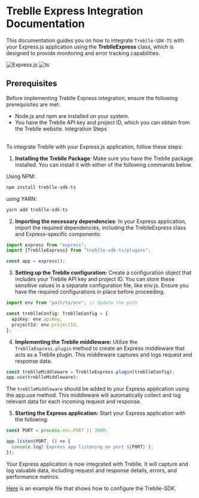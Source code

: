 # Treblle Express Integration Documentation

This documentation guides you on how to integrate `Treblle-SDK-TS` with your Express.js application using the **TreblleExpress** class, which is designed to provide monitoring and error tracking capabilities.

![Express.js](https://img.shields.io/badge/express.js-%23404d59.svg?style=for-the-badge&logo=express&logoColor=%2361DAFB) ![ts](https://img.shields.io/badge/typescript-%23007ACC.svg?style=for-the-badge&logo=typescript&logoColor=white)

## Prerequisites

Before implementing Treblle Express integration, ensure the following prerequisites are met:

- Node.js and npm are installed on your system.
- You have the Treblle API key and project ID, which you can obtain from the Treblle website.
Integration Steps

<br/>
To integrate Treblle with your Express.js application, follow these steps:

1. **Installing the Treblle Package**: Make sure you have the Treblle package installed. You can install it with either of the following commands below.

Using NPM:

```bash
npm install treblle-sdk-ts
```

using YARN:

```bash
yarn add treblle-sdk-ts
```

2. **Importing the necessary dependencies**: In your Express application, import the required dependencies, including the TreblleExpress class and Express-specific components:

```ts
import express from "express";
import {TreblleExpress} from "treblle-sdk-ts/plugins"; 

const app = express();
```

3. **Setting up the Treblle configuration:** Create a configuration object that includes your Treblle API key and project ID. You can store these sensitive values in a separate configuration file, like env.js. Ensure you have the required configurations in place before proceeding.

```ts
import env from "path/to/env"; // Update the path

const treblleConfig: TreblleConfig = {
  apiKey: env.apiKey,
  projectId: env.projectId,
};
```

4. **Implementing the Treblle middleware:** Utilize the `TreblleExpress.plugin` method to create an Express middleware that acts as a Treblle plugin. This middleware captures and logs request and response data.

```ts
const treblleMiddleware = TreblleExpress.plugin(treblleConfig);
app.use(treblleMiddleware);
```

The `treblleMiddleware` should be added to your Express application using the app.use method. This middleware will automatically collect and log relevant data for each incoming request and response.

5. **Starting the Express application:** Start your Express application with the following:

```ts
const PORT = process.env.PORT || 3000;

app.listen(PORT, () => {
  console.log(`Express app listening on port ${PORT}`);
});
```

Your Express application is now integrated with Treblle. It will capture and log valuable data, including request and response details, errors, and performance metrics.

[Here](../../examples/express/index.ts) is an example file that shows how to configure the Treblle-SDK.
